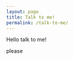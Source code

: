 ```yaml
---
layout: page
title: Talk to me!
permalink: /talk-to-me/
---
```


<p>Hello talk to me!</p>
<p>please</p>
